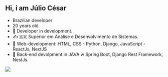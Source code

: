 ## Hi, i am Júlio César 
- Brazilian developer
- 20 years old
- 🔭 Developer in development.
- ✍ 🇧🇷 Superior em Análise e Desenvolvimento de Sistemas.
- 📖 Web-development: HTML, CSS - Python, Django, JavaScript - ReactJs, NextJS
- 📖 Back-end devolpment in JAVA w Spring Boot, Django Rest Framework, NestJs.
 
<a href="https://www.linkedin.com/in/j%C3%BAlio-ara%C3%BAjo-348316234?lipi=urn%3Ali%3Apage%3Ad_flagship3_profile_view_base_contact_details%3Bprs09DpoR2GFvbq8OO%2Btbg%3D%3D" target="_blank"><img src="https://img.shields.io/badge/LinkedIn-0077B5?style=for-the-badge&logo=linkedin&logoColor=white">


